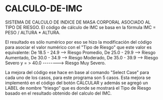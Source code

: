 # CALCULO-DE-IMC
SISTEMA DE CALCULO DE INDICE DE MASA CORPORAL ASOCIADO AL TIPO DE RIESGO.
El código de cálculo de IMC se basa en la fórmula IMC = PESO / ALTURA * ALTURA.

El resultado es sólo numérico por eso se hizo la modificación del código para asociar el valor numérico con el "Tipo de Riesgo" que este valor es equivalente:
  De 18.5 - 24.9 --> Riesgo Promedio,
  De 25.0 - 29.9 --> Riesgo Aumentado,
  De 30.0 - 34.9 --> Riesgo Moderado,
  De 35.0 - 39.9 --> Riesgo Severo y
  = > 40.0 --------> Riesgo Muy Severo.

La mejora del código ese hace en base al comando "Select Case" para cada uno de los casos, para este programa son 5 casos.
Esta mejora se implementó en el código del botón CALCULAR y además se agregó un LABEL de nombre “triesgo” que es donde se mostrará el Tipo de Riesgo basado en el resultado obtenido del calculo del IMC.
